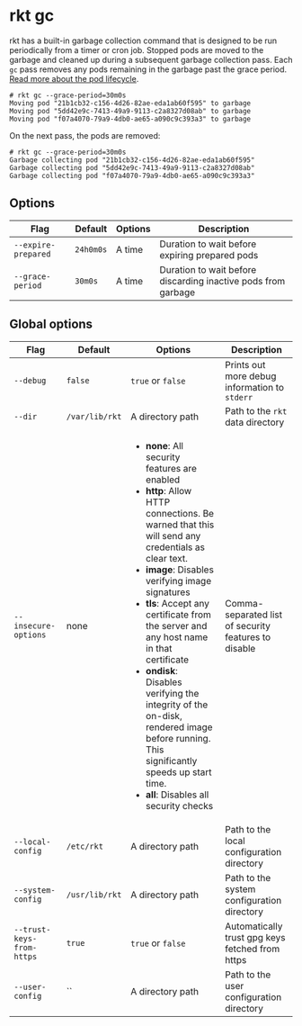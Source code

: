 # rkt gc

rkt has a built-in garbage collection command that is designed to be run periodically from a timer or cron job.
Stopped pods are moved to the garbage and cleaned up during a subsequent garbage collection pass.
Each `gc` pass removes any pods remaining in the garbage past the grace period.
[Read more about the pod lifecycle][gc-docs].

[gc-docs]: ../devel/pod-lifecycle.md#garbage-collection

```
# rkt gc --grace-period=30m0s
Moving pod "21b1cb32-c156-4d26-82ae-eda1ab60f595" to garbage
Moving pod "5dd42e9c-7413-49a9-9113-c2a8327d08ab" to garbage
Moving pod "f07a4070-79a9-4db0-ae65-a090c9c393a3" to garbage
```

On the next pass, the pods are removed:

```
# rkt gc --grace-period=30m0s
Garbage collecting pod "21b1cb32-c156-4d26-82ae-eda1ab60f595"
Garbage collecting pod "5dd42e9c-7413-49a9-9113-c2a8327d08ab"
Garbage collecting pod "f07a4070-79a9-4db0-ae65-a090c9c393a3"
```

## Options

| Flag | Default | Options | Description |
| --- | --- | --- | --- |
| `--expire-prepared` |  `24h0m0s` | A time | Duration to wait before expiring prepared pods |
| `--grace-period` |  `30m0s` | A time | Duration to wait before discarding inactive pods from garbage |

## Global options

| Flag | Default | Options | Description |
| --- | --- | --- | --- |
| `--debug` |  `false` | `true` or `false` | Prints out more debug information to `stderr` |
| `--dir` | `/var/lib/rkt` | A directory path | Path to the `rkt` data directory |
| `--insecure-options` |  none | <ul><li>**none**: All security features are enabled</li><li>**http**: Allow HTTP connections. Be warned that this will send any credentials as clear text.</li><li>**image**: Disables verifying image signatures</li><li>**tls**: Accept any certificate from the server and any host name in that certificate</li><li>**ondisk**: Disables verifying the integrity of the on-disk, rendered image before running. This significantly speeds up start time.</li><li>**all**: Disables all security checks</li></ul>  | Comma-separated list of security features to disable |
| `--local-config` |  `/etc/rkt` | A directory path | Path to the local configuration directory |
| `--system-config` |  `/usr/lib/rkt` | A directory path | Path to the system configuration directory |
| `--trust-keys-from-https` |  `true` | `true` or `false` | Automatically trust gpg keys fetched from https |
| `--user-config` |  `` | A directory path | Path to the user configuration directory |
